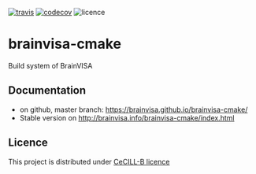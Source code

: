 [![travis](https://travis-ci.com/brainvisa/brainvisa-cmake.svg?branch=master)](https://travis-ci.com/brainvisa/brainvisa-cmake)
[![codecov](https://codecov.io/gh/brainvisa/brainvisa-cmake/branch/master/graph/badge.svg)](https://codecov.io/gh/brainvisa/brainvisa-cmake)
![licence](https://img.shields.io/github/license/brainvisa/brainvisa-cmake.svg?label=licence)


# brainvisa-cmake
Build system of BrainVISA

## Documentation
* on github, master branch: https://brainvisa.github.io/brainvisa-cmake/
* Stable version on http://brainvisa.info/brainvisa-cmake/index.html

## Licence
This project is distributed under [CeCILL-B licence](http://www.cecill.info/licences/Licence_CeCILL-B_V1-en.html)
